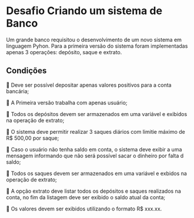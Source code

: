 # Desafio Criando um sistema de Banco

Um grande banco requisitou o desenvolvimento de um novo sistema em linguagem Pyhon. Para a primeira versão do sistema foram implementadas apenas 3 operações: depósito, saque e extrato. 

## Condições

📌 Deve ser possível depositar apenas valores positivos para a conta bancária;

📌 A Primeira versão trabalha com apenas  usuário;

📌 Todos os depósitos devem ser armazenados em uma variável e exibidos na operação de extrato;
    
📌 O sistema deve permitir realizar 3 saques diários com limitie máximo de R$ 500,00 por saque; 
    
📌 Caso o usuário não tenha saldo em conta, o sistema deve exibir a uma mensagem informando que não será possível sacar o dinheiro por falta d saldo;
    
📌 Todos os saques devem ser armazenados em uma variável e exbidos na operação de extrato;
   
 📌 A opção extrato deve listar todos os depósitos e saques realizados na conta, no fim da listagem deve ser exibido o saldo atual da conta;
    
📌 Os valores devem ser exibidos utilizando o formato R$ xxx.xx.
